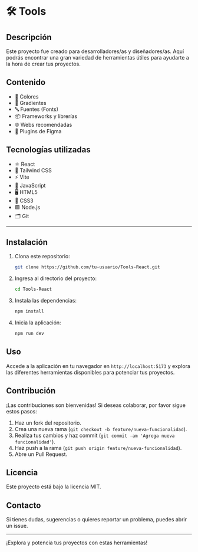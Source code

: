 # 🛠️ Tools

## Descripción

Este proyecto fue creado para desarrolladores/as y diseñadores/as. Aquí podrás encontrar una gran variedad de herramientas útiles para ayudarte a la hora de crear tus proyectos.

## Contenido

- 🎨 Colores
- 🌈 Gradientes
- 🔤 Fuentes (Fonts)
- 📦 Frameworks y librerías
- 🌐 Webs recomendadas
- 🧩 Plugins de Figma

## Tecnologías utilizadas

- ⚛️ React
- 💨 Tailwind CSS
- ⚡ Vite
- 📜 JavaScript
- 🖥️ HTML5
- 🎨 CSS3
- 🟩 Node.js
- 🗂️ Git

---

## Instalación

1. Clona este repositorio:
   ```bash
   git clone https://github.com/tu-usuario/Tools-React.git
   ```
2. Ingresa al directorio del proyecto:
   ```bash
   cd Tools-React
   ```
3. Instala las dependencias:
   ```bash
   npm install
   ```
4. Inicia la aplicación:
   ```bash
   npm run dev
   ```

## Uso

Accede a la aplicación en tu navegador en `http://localhost:5173` y explora las diferentes herramientas disponibles para potenciar tus proyectos.

## Contribución

¡Las contribuciones son bienvenidas! Si deseas colaborar, por favor sigue estos pasos:

1. Haz un fork del repositorio.
2. Crea una nueva rama (`git checkout -b feature/nueva-funcionalidad`).
3. Realiza tus cambios y haz commit (`git commit -am 'Agrega nueva funcionalidad'`).
4. Haz push a la rama (`git push origin feature/nueva-funcionalidad`).
5. Abre un Pull Request.

## Licencia

Este proyecto está bajo la licencia MIT.

## Contacto

Si tienes dudas, sugerencias o quieres reportar un problema, puedes abrir un issue.

---

¡Explora y potencia tus proyectos con estas herramientas!
